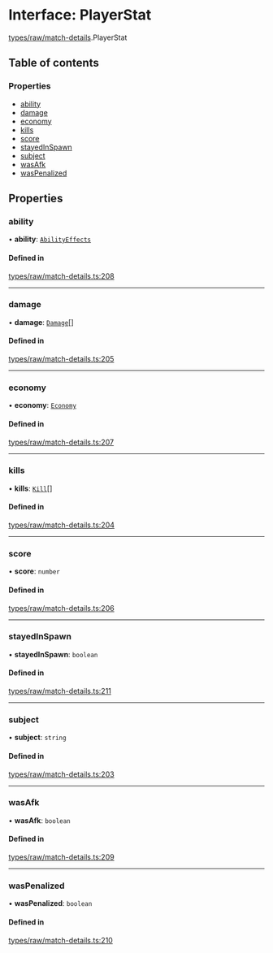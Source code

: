 # Interface: PlayerStat

[types/raw/match-details](../modules/types_raw_match_details.md).PlayerStat

## Table of contents

### Properties

- [ability](types_raw_match_details.PlayerStat.md#ability)
- [damage](types_raw_match_details.PlayerStat.md#damage)
- [economy](types_raw_match_details.PlayerStat.md#economy)
- [kills](types_raw_match_details.PlayerStat.md#kills)
- [score](types_raw_match_details.PlayerStat.md#score)
- [stayedInSpawn](types_raw_match_details.PlayerStat.md#stayedinspawn)
- [subject](types_raw_match_details.PlayerStat.md#subject)
- [wasAfk](types_raw_match_details.PlayerStat.md#wasafk)
- [wasPenalized](types_raw_match_details.PlayerStat.md#waspenalized)

## Properties

### ability

• **ability**: [`AbilityEffects`](types_raw_match_details.AbilityEffects.md)

#### Defined in

[types/raw/match-details.ts:208](https://github.com/jameslinimk/unofficial-valorant-api/blob/e0f8f42/package/src/types/raw/match-details.ts#L208)

___

### damage

• **damage**: [`Damage`](types_raw_match_details.Damage.md)[]

#### Defined in

[types/raw/match-details.ts:205](https://github.com/jameslinimk/unofficial-valorant-api/blob/e0f8f42/package/src/types/raw/match-details.ts#L205)

___

### economy

• **economy**: [`Economy`](types_raw_match_details.Economy.md)

#### Defined in

[types/raw/match-details.ts:207](https://github.com/jameslinimk/unofficial-valorant-api/blob/e0f8f42/package/src/types/raw/match-details.ts#L207)

___

### kills

• **kills**: [`Kill`](types_raw_match_details.Kill.md)[]

#### Defined in

[types/raw/match-details.ts:204](https://github.com/jameslinimk/unofficial-valorant-api/blob/e0f8f42/package/src/types/raw/match-details.ts#L204)

___

### score

• **score**: `number`

#### Defined in

[types/raw/match-details.ts:206](https://github.com/jameslinimk/unofficial-valorant-api/blob/e0f8f42/package/src/types/raw/match-details.ts#L206)

___

### stayedInSpawn

• **stayedInSpawn**: `boolean`

#### Defined in

[types/raw/match-details.ts:211](https://github.com/jameslinimk/unofficial-valorant-api/blob/e0f8f42/package/src/types/raw/match-details.ts#L211)

___

### subject

• **subject**: `string`

#### Defined in

[types/raw/match-details.ts:203](https://github.com/jameslinimk/unofficial-valorant-api/blob/e0f8f42/package/src/types/raw/match-details.ts#L203)

___

### wasAfk

• **wasAfk**: `boolean`

#### Defined in

[types/raw/match-details.ts:209](https://github.com/jameslinimk/unofficial-valorant-api/blob/e0f8f42/package/src/types/raw/match-details.ts#L209)

___

### wasPenalized

• **wasPenalized**: `boolean`

#### Defined in

[types/raw/match-details.ts:210](https://github.com/jameslinimk/unofficial-valorant-api/blob/e0f8f42/package/src/types/raw/match-details.ts#L210)
